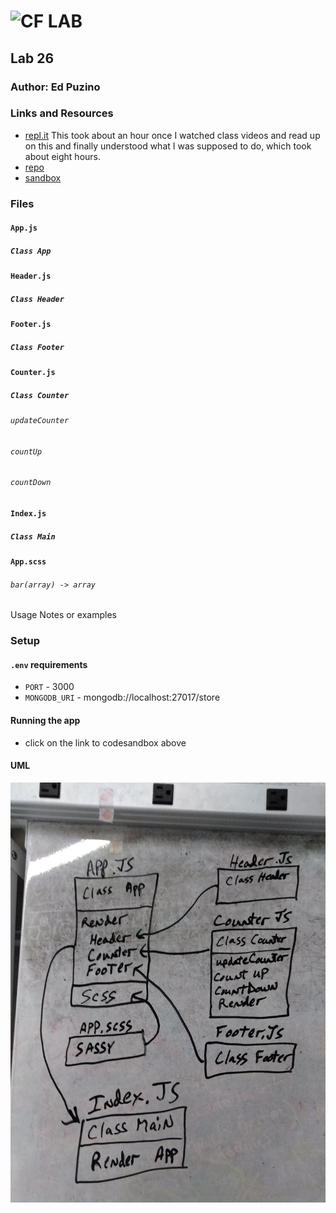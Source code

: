 ![CF](http://i.imgur.com/7v5ASc8.png) LAB
=================================================

## Lab 26

### Author: Ed Puzino

### Links and Resources
* [repl.it](https://repl.it/@edpuzino/Destructuring-and-Spread) This took about an hour once I watched class videos and read up on this and finally understood what I was supposed to do, which took about eight hours.
* [repo](https://github.com/edpuzino/lab-26)
* [sandbox](https://codesandbox.io/s/2or7n1vq6r)

### Files

#### `App.js`
##### `Class App`

#### `Header.js`
##### `Class Header`

#### `Footer.js`
##### `Class Footer`

#### `Counter.js`
##### `Class Counter`
###### `updateCounter`
###### `countUp`
###### `countDown`

#### `Index.js`
##### `Class Main`

#### `App.scss`




###### `bar(array) -> array`
Usage Notes or examples


### Setup
#### `.env` requirements
* `PORT` - 3000
* `MONGODB_URI` - mongodb://localhost:27017/store

#### Running the app
* click on the link to codesandbox above

#### UML
![](./assets/lab26.jpg)
